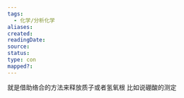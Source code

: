 ```yaml
---
tags:
  - 化学/分析化学
aliases: 
created: 
readingDate: 
source: 
status: 
type: con
mapped?:
---
```

就是借助络合的方法来释放质子或者氢氧根
比如说硼酸的测定
